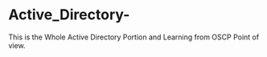 # Active_Directory-
This is the Whole Active Directory Portion and Learning from OSCP Point of view.
